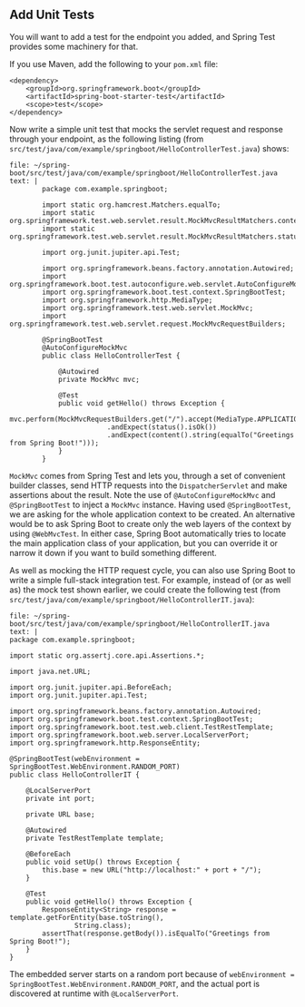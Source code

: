 
## Add Unit Tests

You will want to add a test for the endpoint you added, and Spring Test provides some machinery for that.


If you use Maven, add the following to your `pom.xml` file:
```
<dependency>
	<groupId>org.springframework.boot</groupId>
	<artifactId>spring-boot-starter-test</artifactId>
	<scope>test</scope>
</dependency>
```


Now write a simple unit test that mocks the servlet request and response through your endpoint, as the following listing (from `src/test/java/com/example/springboot/HelloControllerTest.java`) shows:


```editor:append-lines-to-file
file: ~/spring-boot/src/test/java/com/example/springboot/HelloControllerTest.java
text: |
		package com.example.springboot;

		import static org.hamcrest.Matchers.equalTo;
		import static org.springframework.test.web.servlet.result.MockMvcResultMatchers.content;
		import static org.springframework.test.web.servlet.result.MockMvcResultMatchers.status;

		import org.junit.jupiter.api.Test;

		import org.springframework.beans.factory.annotation.Autowired;
		import org.springframework.boot.test.autoconfigure.web.servlet.AutoConfigureMockMvc;
		import org.springframework.boot.test.context.SpringBootTest;
		import org.springframework.http.MediaType;
		import org.springframework.test.web.servlet.MockMvc;
		import org.springframework.test.web.servlet.request.MockMvcRequestBuilders;

		@SpringBootTest
		@AutoConfigureMockMvc
		public class HelloControllerTest {

			@Autowired
			private MockMvc mvc;

			@Test
			public void getHello() throws Exception {
				mvc.perform(MockMvcRequestBuilders.get("/").accept(MediaType.APPLICATION_JSON))
						.andExpect(status().isOk())
						.andExpect(content().string(equalTo("Greetings from Spring Boot!")));
			}
		}
```


`MockMvc` comes from Spring Test and lets you, through a set of convenient builder classes, send HTTP requests into the `DispatcherServlet` and make assertions about the result. Note the use of `@AutoConfigureMockMvc` and `@SpringBootTest` to inject a `MockMvc` instance. Having used `@SpringBootTest`, we are asking for the whole application context to be created. An alternative would be to ask Spring Boot to create only the web layers of the context by using `@WebMvcTest`. In either case, Spring Boot automatically tries to locate the main application class of your application, but you can override it or narrow it down if you want to build something different.

As well as mocking the HTTP request cycle, you can also use Spring Boot to write a simple full-stack integration test. For example, instead of (or as well as) the mock test shown earlier, we could create the following test (from `src/test/java/com/example/springboot/HelloControllerIT.java`):


```editor:append-lines-to-file
file: ~/spring-boot/src/test/java/com/example/springboot/HelloControllerIT.java
text: |
package com.example.springboot;

import static org.assertj.core.api.Assertions.*;

import java.net.URL;

import org.junit.jupiter.api.BeforeEach;
import org.junit.jupiter.api.Test;

import org.springframework.beans.factory.annotation.Autowired;
import org.springframework.boot.test.context.SpringBootTest;
import org.springframework.boot.test.web.client.TestRestTemplate;
import org.springframework.boot.web.server.LocalServerPort;
import org.springframework.http.ResponseEntity;

@SpringBootTest(webEnvironment = SpringBootTest.WebEnvironment.RANDOM_PORT)
public class HelloControllerIT {

	@LocalServerPort
	private int port;

	private URL base;

	@Autowired
	private TestRestTemplate template;

    @BeforeEach
    public void setUp() throws Exception {
        this.base = new URL("http://localhost:" + port + "/");
    }

    @Test
    public void getHello() throws Exception {
        ResponseEntity<String> response = template.getForEntity(base.toString(),
                String.class);
        assertThat(response.getBody()).isEqualTo("Greetings from Spring Boot!");
    }
}
```


The embedded server starts on a random port because of `webEnvironment = SpringBootTest.WebEnvironment.RANDOM_PORT`, and the actual port is discovered at runtime with `@LocalServerPort`.
